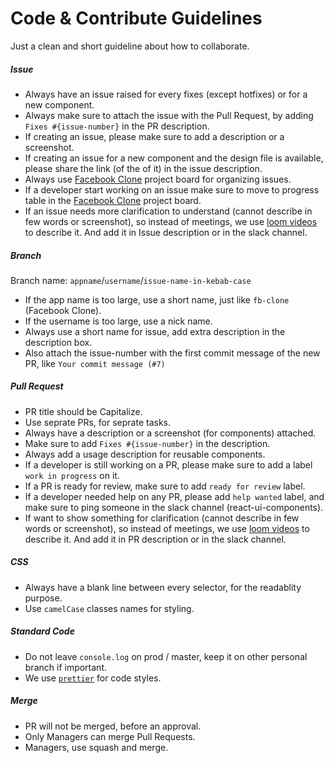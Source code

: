 # Code & Contribute Guidelines

Just a clean and short guideline about how to collaborate.

##### Issue

- Always have an issue raised for every fixes (except hotfixes) or for a new component.
- Always make sure to attach the issue with the Pull Request, by adding `Fixes #{issue-number}` in the PR description.
- If creating an issue, please make sure to add a description or a screenshot.
- If creating an issue for a new component and the design file is available, please share the link (of the of it) in the issue description.
- Always use [Facebook Clone](https://github.com/orgs/appwex/projects/5) project board for organizing issues.
- If a developer start working on an issue make sure to move to progress table in the [Facebook Clone](https://github.com/orgs/appwex/projects/5) project board.
- If an issue needs more clarification to understand (cannot describe in few words or screenshot), so instead of meetings, we use [loom videos](https://www.loom.com/) to describe it. And add it in Issue description or in the slack channel.

##### Branch

Branch name: `appname`/`username`/`issue-name-in-kebab-case`

- If the app name is too large, use a short name, just like `fb-clone` (Facebook Clone).
- If the username is too large, use a nick name.
- Always use a short name for issue, add extra description in the description box.
- Also attach the issue-number with the first commit message of the new PR, like `Your commit message (#7)`

##### Pull Request

- PR title should be Capitalize.
- Use seprate PRs, for seprate tasks.
- Always have a description or a screenshot (for components) attached.
- Make sure to add `Fixes #{issue-number}` in the description.
- Always add a usage description for reusable components.
- If a developer is still working on a PR, please make sure to add a label `work in progress` on it.
- If a PR is ready for review, make sure to add `ready for review` label.
- If a developer needed help on any PR, please add `help wanted` label, and make sure to ping someone in the slack channel (react-ui-components).
- If want to show something for clarification (cannot describe in few words or screenshot), so instead of meetings, we use [loom videos](https://www.loom.com/) to describe it. And add it in PR description or in the slack channel.

<!-- ##### Import Groups

```
import { useState, useEffect } from 'react'                   // from react lib
import { useFormik } from 'formik'                            // from other libs

import Button from 'components/button'                        // components
import Card from 'components/card'

import PlusIcon from 'assets/svg/plus.svg'                    // svg icons
import FolderIcon from 'assets/svg/folder.svg'

import { generateRandomString } from 'lib/utils'              // utils

import "./App.css"                                            // stylesheet
``` -->

##### CSS

- Always have a blank line between every selector, for the readablity purpose.
- Use `camelCase` classes names for styling.

##### Standard Code

- Do not leave `console.log` on prod / master, keep it on other personal branch if important.
- We use [`prettier`](https://prettier.io/) for code styles.

##### Merge

- PR will not be merged, before an approval.
- Only Managers can merge Pull Requests.
- Managers, use squash and merge.
